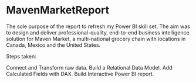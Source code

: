 # MavenMarketReport

The sole purpose of the report to refresh my Power BI skill set. The aim was to design and deliver professional-quality, 
end-to-end business intelligence solution for Maven Market, a multi-national grocery chain with locations in 
Canada, Mexico and the United States.

Steps taken:

Connect and Transform raw data.
Build a Relational Data Model.
Add Calculated Fields with DAX.
Build Interactive Power BI report.
